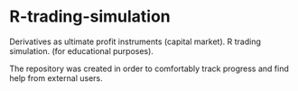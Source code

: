 # R-trading-simulation
Derivatives as ultimate profit instruments (capital market). R trading simulation. (for educational purposes). 

The repository was created in order to comfortably track progress and find help from external users.
